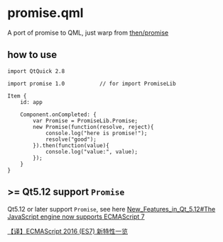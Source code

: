 # promise.qml

A port of promise to QML, just warp from [then/promise](https://github.com/then/promise)

## how to use

```
import QtQuick 2.8

import promise 1.0           // for import PromiseLib

Item {
    id: app

    Component.onCompleted: {
        var Promise = PromiseLib.Promise;
        new Promise(function(resolve, reject){
            console.log("here is promise!");
            resolve("good");
        }).then(function(value){
            console.log("value:", value);
        });
    }
}
```

## >= Qt5.12 support `Promise`

Qt5.12 or later support `Promise`, see here [New_Features_in_Qt_5.12#The JavaScript engine now supports ECMAScript 7](https://wiki.qt.io/New_Features_in_Qt_5.12)

[【译】ECMAScript 2016 (ES7) 新特性一览](https://www.w3ctech.com/topic/1614)


